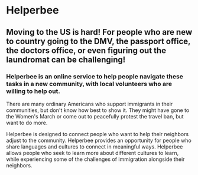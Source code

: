 # Helperbee

## Moving to the US is hard! For people who are new to country going to the DMV, the passport office, the doctors office, or even figuring out the laundromat can be challenging!

### Helperbee is an online service to help people navigate these tasks in a new community, with local volunteers who are willing to help out. 

There are many ordinary Americans who support immigrants in their communities, but don't know how best to show it. They might have gone to the Women's March or come out to peacefully protest the travel ban, but want to do more. 

Helperbee is designed to connect people who want to help their neighbors adjust to the community. Helperbee provides an opportunity for people who share languages and cultures to connect in meaningful ways. Helperbee allows people who seek to learn more about different cultures to learn, while experiencing some of the challenges of immigration alongside their neighbors.
